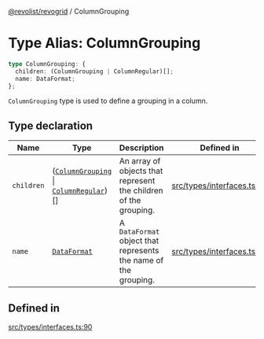 [@revolist/revogrid](README.md) / ColumnGrouping

# Type Alias: ColumnGrouping

```ts
type ColumnGrouping: {
  children: (ColumnGrouping | ColumnRegular)[];
  name: DataFormat;
};
```

`ColumnGrouping` type is used to define a grouping in a column.

## Type declaration

| Name | Type | Description | Defined in |
| ------ | ------ | ------ | ------ |
| `children` | ([`ColumnGrouping`](TypeAlias.ColumnGrouping.md) \| [`ColumnRegular`](Interface.ColumnRegular.md))[] | An array of objects that represent the children of the grouping. | [src/types/interfaces.ts:94](https://github.com/revolist/revogrid/blob/60f69439a769536c61ed98c75e87e11124ee6c9c/src/types/interfaces.ts#L94) |
| `name` | [`DataFormat`](TypeAlias.DataFormat.md) | A `DataFormat` object that represents the name of the grouping. | [src/types/interfaces.ts:98](https://github.com/revolist/revogrid/blob/60f69439a769536c61ed98c75e87e11124ee6c9c/src/types/interfaces.ts#L98) |

## Defined in

[src/types/interfaces.ts:90](https://github.com/revolist/revogrid/blob/60f69439a769536c61ed98c75e87e11124ee6c9c/src/types/interfaces.ts#L90)
